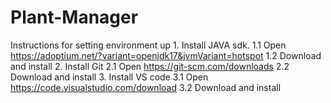 # Plant-Manager

Instructions for setting environment up
    1. Install JAVA sdk.
        1.1 Open https://adoptium.net/?variant=openjdk17&jvmVariant=hotspot 
        1.2 Download and install
    2. Install Git
        2.1 Open https://git-scm.com/downloads
        2.2 Download and install
    3. Install VS code
        3.1 Open https://code.visualstudio.com/download
        3.2 Download and install
